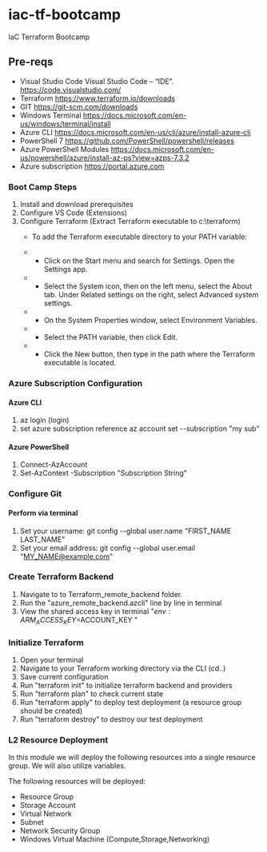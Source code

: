 # iac-tf-bootcamp
IaC Terraform Bootcamp

## Pre-reqs
- Visual Studio Code Visual Studio Code – “IDE”. https://code.visualstudio.com/
- Terraform https://www.terraform.io/downloads
- GIT https://git-scm.com/downloads
- Windows Terminal https://docs.microsoft.com/en-us/windows/terminal/install
- Azure CLI https://docs.microsoft.com/en-us/cli/azure/install-azure-cli
- PowerShell 7 https://github.com/PowerShell/powershell/releases
- Azure PowerShell Modules https://docs.microsoft.com/en-us/powershell/azure/install-az-ps?view=azps-7.3.2 
- Azure subscription https://portal.azure.com

### Boot Camp Steps

1. Install and download prerequisites
2. Configure VS Code (Extensions)
3. Configure Terraform (Extract Terraform executable to c:\terraform)
   - To add the Terraform executable directory to your PATH variable:

    - - Click on the Start menu and search for Settings. Open the Settings app.
    - - Select the System icon, then on the left menu, select the About tab. Under Related settings on the right, select Advanced system settings.
    - - On the System Properties window, select Environment Variables.
    - - Select the PATH variable, then click Edit.
    - - Click the New button, then type in the path where the Terraform executable is located.

### Azure Subscription Configuration
#### Azure CLI
1. az login (login)
2. set azure subscription reference az account set --subscription "my sub"

#### Azure PowerShell
1. Connect-AzAccount
2. Set-AzContext -Subscription "Subscription String"

### Configure Git
#### Perform via terminal
1. Set your username: git config --global user.name "FIRST_NAME LAST_NAME"
2. Set your email address: git config --global user.email "MY_NAME@example.com"

### Create Terraform Backend
1. Navigate to to Terraform_remote_backend folder.
2. Run the "azure_remote_backend.azcli"  line by line in terminal
3. View the shared access key in terminal "$env:ARM_ACCESS_KEY=$ACCOUNT_KEY "

### Initialize Terraform
1. Open your terminal
2. Navigate to your Terraform working directory via the CLI (cd..)
3. Save current configuration 
4. Run "terraform init" to initialize terraform backend and providers
5. Run "terraform plan" to check current state
6. Run "terraform apply" to deploy test deployment (a resource group should be created)
7. Run "terraform destroy" to destroy our test deployment

### L2 Resource Deployment
In this module we will deploy the following resources into a single resource group. We will also utilize variables.

The following resources will be deployed:
- Resource Group
- Storage Account
- Virtual Network
- Subnet
- Network Security Group
- Windows Virtual Machine (Compute,Storage,Networking)